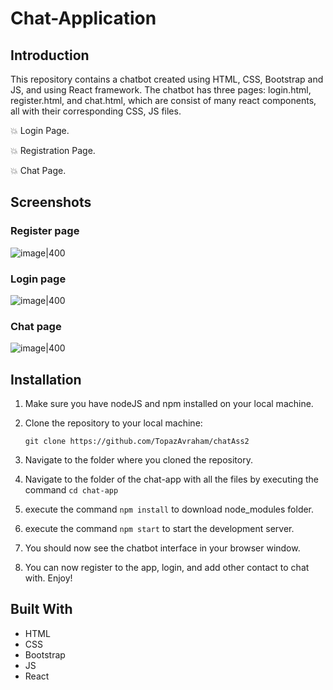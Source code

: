 # Chat-Application


## Introduction
This repository contains a chatbot created using HTML, CSS, Bootstrap and JS, and using React framework. The chatbot has three pages: login.html, register.html, and chat.html, which are consist of many react components, all with their corresponding CSS, JS files.

💥 Login Page.

💥 Registration Page.

💥 Chat Page.


## Screenshots

### Register page
 ![image|400](https://user-images.githubusercontent.com/93612510/236449333-dc6534d6-e7df-4233-8f31-811270ad7a12.png)

### Login page
 ![image|400](https://user-images.githubusercontent.com/93612510/236449251-fde7723f-38aa-4bce-a9b2-7af7e954c7cd.png)

### Chat page
 ![image|400](https://user-images.githubusercontent.com/93612510/236449017-2860f855-cb1c-468e-b2dc-b79e9fc142c1.png)



## Installation
1. Make sure you have nodeJS and npm installed on your local machine.

2. Clone the repository to your local machine:
    ```
    git clone https://github.com/TopazAvraham/chatAss2
    ```
4. Navigate to the folder where you cloned the repository.
5. Navigate to the folder of the chat-app with all the files by executing the command ``` cd chat-app ```
6. execute the command ``` npm install ``` to download node_modules folder.
7. execute the command ``` npm start ``` to start the development server.
8. You should now see the chatbot interface in your browser window.
9. You can now register to the app, login, and add other contact to chat with. Enjoy!



## Built With

- HTML
- CSS
- Bootstrap
- JS
- React

<br />
